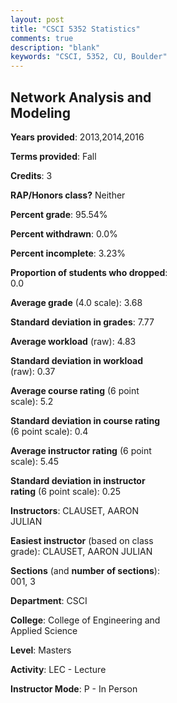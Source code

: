 ```yaml
---
layout: post
title: "CSCI 5352 Statistics"
comments: true
description: "blank"
keywords: "CSCI, 5352, CU, Boulder"
--- 
```

<head>
<script src="https://ajax.googleapis.com/ajax/libs/jquery/2.1.3/jquery.min.js"></script>
<script src="https://dl.dropboxusercontent.com/s/pc42nxpaw1ea4o9/highcharts.js?dl=0"></script>
<!-- <script src="../assets/js/highcharts.js"></script> -->
<style type="text/css">@font-face {
	font-family: "Bebas Neue";
	src: url(https://www.filehosting.org/file/details/544349/BebasNeue%20Regular.otf) format("opentype");
	}
	h1.Bebas { 
		font-family: "Bebas Neue", Verdana, Tahoma;
	}
</style>
</head>
<body>
	<div id="container" style="float: right; width: 45%; height: 88%; margin-left: 2.5%; margin-right: 2.5%;"></div>
	<script language="JavaScript">
		$(document).ready(function() {
		var chart = {type: 'column'};
		var title = {text: 'Grade Distribution'};
		var xAxis = {categories: ['A','B','C','D','F'],crosshair: true};
		var yAxis = {min: 0,title: {text: 'Percentage'}};
		var tooltip = {headerFormat: '<center><b><span style="font-size:20px">{point.key}</span></b></center>',
		               pointFormat: '<td style="padding:0"><b>{point.y:.1f}%</b></td>',
		               footerFormat: '</table>',shared: true,useHTML: true};
		var plotOptions = {column: {pointPadding: 0.0,borderWidth: 0}};  
		var credits = {enabled: false};var series= [{name: 'Percent',data: [82.35,13.24,2.94,0.0,1.47,]}];
		var json = {};
		json.chart = chart;
		json.title = title;
		json.tooltip = tooltip;
		json.xAxis = xAxis;
		json.yAxis = yAxis;  
		json.series = series;
		json.plotOptions = plotOptions;  
		json.credits = credits;
		$('#container').highcharts(json);
	});
	</script>
</body>
			   
## Network Analysis and Modeling

**Years provided**: 2013,2014,2016

**Terms provided**: Fall

**Credits**: 3

**RAP/Honors class?** Neither

**Percent grade**: 95.54%

**Percent withdrawn**: 0.0%

**Percent incomplete**: 3.23%

**Proportion of students who dropped**: 0.0

**Average grade** (4.0 scale): 3.68

**Standard deviation in grades**: 7.77

**Average workload** (raw): 4.83

**Standard deviation in workload** (raw): 0.37

**Average course rating** (6 point scale): 5.2

**Standard deviation in course rating** (6 point scale): 0.4

**Average instructor rating** (6 point scale): 5.45

**Standard deviation in instructor rating** (6 point scale): 0.25

**Instructors**: CLAUSET, AARON JULIAN

**Easiest instructor** (based on class grade): CLAUSET, AARON JULIAN

**Sections** (and **number of sections**): 001, 3

**Department**: CSCI

**College**: College of Engineering and Applied Science

**Level**: Masters

**Activity**: LEC - Lecture

**Instructor Mode**: P  - In Person